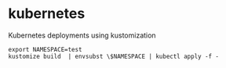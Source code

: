 # kubernetes
Kubernetes deployments using kustomization

```
export NAMESPACE=test
kustomize build  | envsubst \$NAMESPACE | kubectl apply -f -
```
